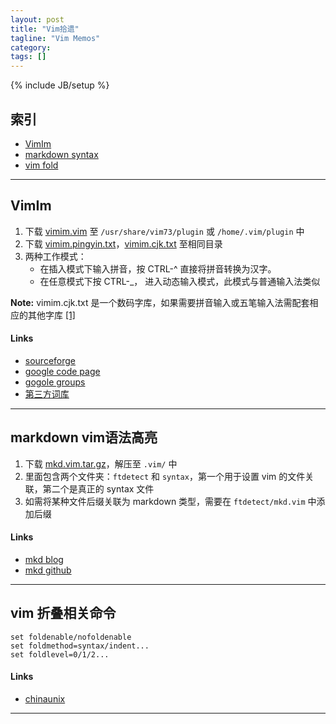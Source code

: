 ```yaml
---
layout: post
title: "Vim拾遗"
tagline: "Vim Memos"
category: 
tags: []
---
```

{% include JB/setup %}

索引
----

* [VimIm](#vimim)
* [markdown syntax](#markdown)
* [vim fold](#vimfold)

---------------------------

<h2 id="vimim">VimIm</h2>

1.  下载 [vimim.vim][1] 至 `/usr/share/vim73/plugin` 或 `/home/.vim/plugin` 中 
2.  下载 [vimim.pingyin.txt][2]，[vimim.cjk.txt][3] 至相同目录
3.  两种工作模式：
    *   在插入模式下输入拼音，按 CTRL-^ 直接将拼音转换为汉字。
    *   在任意模式下按 CTRL-\_， 进入动态输入模式，此模式与普通输入法类似

**Note:** vimim.cjk.txt
是一个数码字库，如果需要拼音输入或五笔输入法需配套相应的其他字库 [\[1\]][4]

   [1]: http://vim.sourceforge.net/scripts/download_script.php?src_id=17150/
   [2]: http://vimim-data.googlecode.com/svn/trunk/data/vimim.pinyin.txt/
   [3]: http://vimim.googlecode.com/svn/trunk/plugin/vimim.cjk.txt/
   [4]: http://groups.google.com/forum/?fromgroups#!topic/vimim/zWdi6QqKdLk/

#### Links

* [sourceforge](http://vim.sourceforge.net/scripts/script.php?script_id=2506)
* [google code page](http://vimim.googlecode.com/svn/vimim/vimim.big5.html#cloud)
* [gogole groups](https://groups.google.com/forum/?fromgroups#!topic/vimim/)
* [第三方词库](https://code.google.com/p/vimim-data/)

---------------------------

<h2 id='markdown'>markdown vim语法高亮</h2>

1.  下载 [mkd.vim.tar.gz][mkd]，解压至 `.vim/` 中
2.  里面包含两个文件夹：`ftdetect` 和 `syntax`，第一个用于设置 vim
    的文件关联，第二个是真正的 syntax 文件
3.  如需将某种文件后缀关联为 markdown 类型，需要在 `ftdetect/mkd.vim` 中添加后缀

   [mkd]: http://plasticboy.com/dox/vim-markdown.zip

#### Links

* [mkd blog](http://plasticboy.com/markdown-vim-mode/)
* [mkd github](https://github.com/plasticboy/vim-markdown/)

---------------------------

<h2 id='vimfold'>vim 折叠相关命令</h2>

    set foldenable/nofoldenable 
    set foldmethod=syntax/indent...
    set foldlevel=0/1/2...

#### Links

* [chinaunix](http://man.chinaunix.net/newsoft/vi/doc/fold.html)

----------------------------
